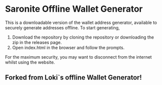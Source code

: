 # Saronite Offline Wallet Generator
This is a downloadable version of the wallet address generator, available to securely generate addresses offline. To start generating,

1. Download the repository by cloning the repository or downloading the zip in the releases page.
2. Open index.html in the browser and follow the prompts.

For the maximum security, you may want to disconnect from the internet whilst using the website.


## Forked from Loki`s offline Wallet Generator!
